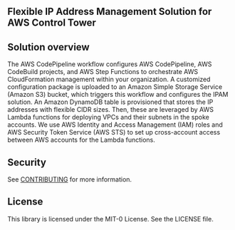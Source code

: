 ## Flexible IP Address Management Solution for AWS Control Tower

## Solution overview

The AWS CodePipeline workflow configures AWS CodePipeline, AWS CodeBuild projects, and AWS Step Functions to orchestrate AWS CloudFormation management within your organization. A customized configuration package is uploaded to an Amazon Simple Storage Service (Amazon S3) bucket, which triggers this workflow and configures the IPAM solution. An Amazon DynamoDB table is provisioned that stores the IP addresses with flexible CIDR sizes. Then, these are leveraged by AWS Lambda functions for deploying VPCs and their subnets in the spoke accounts. We use AWS Identity and Access Management (IAM) roles and AWS Security Token Service (AWS STS) to set up cross-account access between AWS accounts for the Lambda functions.

## Security

See [CONTRIBUTING](CONTRIBUTING.md#security-issue-notifications) for more information.

## License

This library is licensed under the MIT-0 License. See the LICENSE file.

